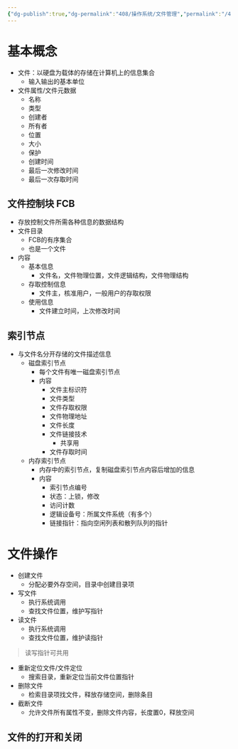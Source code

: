 ```yaml
---
{"dg-publish":true,"dg-permalink":"408/操作系统/文件管理","permalink":"/408/操作系统/文件管理/","dgHomeLink":true,"dgPassFrontmatter":false}
---
```



# 基本概念
- 文件：以硬盘为载体的存储在计算机上的信息集合
	- 输入输出的基本单位
- 文件属性/文件元数据
	- 名称
	- 类型
	- 创建者
	- 所有者
	- 位置
	- 大小
	- 保护
	- 创建时间
	- 最后一次修改时间
	- 最后一次存取时间

## 文件控制块 FCB
- 存放控制文件所需各种信息的数据结构
- 文件目录
	- FCB的有序集合
	- 也是一个文件
- 内容
	- 基本信息
		- 文件名，文件物理位置，文件逻辑结构，文件物理结构
	- 存取控制信息
		- 文件主，核准用户，一般用户的存取权限
	- 使用信息
		- 文件建立时间，上次修改时间

## 索引节点
- 与文件名分开存储的文件描述信息
	- 磁盘索引节点
		- 每个文件有唯一磁盘索引节点
		- 内容
			- 文件主标识符
			- 文件类型
			- 文件存取权限
			- 文件物理地址
			- 文件长度
			- 文件链接技术
				- 共享用
			- 文件存取时间
	- 内存索引节点
		- 内存中的索引节点，复制磁盘索引节点内容后增加的信息
		- 内容
			- 索引节点编号
			- 状态：上锁，修改
			- 访问计数
			- 逻辑设备号：所属文件系统（有多个）
			- 链接指针：指向空闲列表和散列队列的指针

# 文件操作
- 创建文件
	- 分配必要外存空间，目录中创建目录项
- 写文件
	- 执行系统调用
	- 查找文件位置，维护写指针
- 读文件
	- 执行系统调用
	- 查找文件位置，维护读指针

> 读写指针可共用

- 重新定位文件/文件定位
	- 搜索目录，重新定位当前文件位置指针
- 删除文件
	- 检索目录项找文件，释放存储空间，删除条目
- 截断文件
	- 允许文件所有属性不变，删除文件内容，长度置0，释放空间

## 文件的打开和关闭

